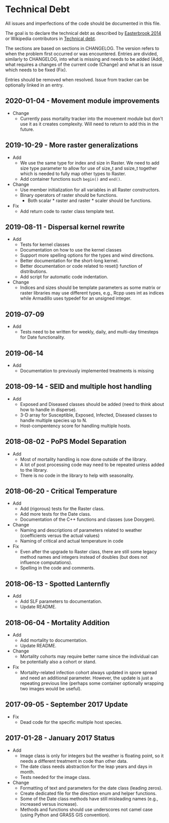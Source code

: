 # Technical Debt

All issues and imperfections of the code should be documented in this
file.

The goal is to declare the technical debt as described by
[Easterbrook 2014](http://doi.org/10.1038/ngeo2283) or Wikipedia
contributors in
[Technical debt](https://en.wikipedia.org/wiki/Technical_debt).

The sections are based on sections in CHANGELOG. The version refers to
when the problem first occurred or was encountered. Entries are divided,
similarly to CHANGELOG, into what is missing and needs to be added (Add),
what requires a changes of the current code (Change) and what is an
issue which needs to be fixed (Fix).

Entries should be removed when resolved. Issue from tracker can be
optionally linked in an entry.

## 2020-01-04 - Movement module improvements

* Change
  * Currently pass mortality tracker into the movement module but don't
    use it as it creates complexity. Will need to return to add this in
    the future.


## 2019-10-29 - More raster generalizations

* Add
  * We use the same type for index and size in Raster. We need to
    add size type parameter to allow for use of size_t and ssize_t
    together which is needed to fully map other types to Raster.
  * Add container functions such `begin()` and `end()`.
* Change
  * Use member initialization for all variables in all Raster constructors.
  * Binary operators of raster should be functions.
    * Both scalar \* raster and raster \* scaler should be functions.
* Fix
  * Add return code to raster class template test.

## 2019-08-11 - Dispersal kernel rewrite

* Add
  * Tests for kernel classes
  * Documentation on how to use the kernel classes
  * Support more spelling options for the types and wind directions.
  * Better documentation for the short-long kernel.
  * Better documentation or code related to reset() function of
    distributions.
  * Add script for automatic code indentation.
* Change
  * Indices and sizes should be template parameters as some matrix or
  raster libraries may use different types, e.g., Rcpp uses int as
  indices while Armadillo uses typedef for an unsigned integer.

## 2019-07-09

* Add
  * Tests need to be written for weekly, daily, and multi-day timesteps for Date functionality.

## 2019-06-14

* Add
  * Documentation to previously implemented treatments is missing

## 2018-09-14 - SEID and multiple host handling

* Add
  * Exposed and Diseased classes should be added (need to think about how to handle in disperse).
  * 3-D array for Susceptible, Exposed, Infected, Diseased classes to handle multiple species up to N.
  * Host-compentency score for handling multiple hosts.

## 2018-08-02 - PoPS Model Separation

* Add
  * Most of mortality handling is now done outside of the library.
  * A lot of post processing code may need to be repeated unless added to
    the library.
  * There is no code in the library to help with seasonality.

## 2018-06-20 - Critical Temperature

* Add
  * Add (rigorous) tests for the Raster class.
  * Add more tests for the Date class.
  * Documentation of the C++ functions and classes (use Doxygen).
* Change
  * Naming and descriptions of parameters related to weather
    (coefficients versus the actual values)
  * Naming of critical and actual temperature in code
* Fix
  * Even after the upgrade to Raster class, there are still some legacy
    method names and integers instead of doubles (but does not influence
    computations).
  * Spelling in the code and comments.

## 2018-06-13 - Spotted Lanternfly

* Add
  * Add SLF parameters to documentation.
  * Update README.

## 2018-06-04 - Mortality Addition

* Add
  * Add mortality to documentation.
  * Update README.
* Change
  * Mortality cohorts may require better name since the individual can be
    potentially also a cohort or stand.
* Fix
  * Mortality-related infection cohort always updated in spore spread and
    need an additional parameter. However, the update is just a repeating
    previous line (perhaps some container optionally wrapping two images
    would be useful).

## 2017-09-05 - September 2017 Update

* Fix
  * Dead code for the specific multiple host species.

## 2017-01-28 - January 2017 Status

* Add
  * Image class is only for integers but the weather is floating point,
    so it needs a different treatment in code than other data.
  * The date class needs abstraction for the leap years and days in month.
  * Tests needed for the image class.
* Change
  * Formatting of text and parameters for the date class (leading zeros).
  * Create dedicated file for the direction enum and helper functions.
  * Some of the Date class methods have still misleading names (e.g.,
    increased versus increase).
  * Methods and functions should use underscores not camel case (using
    Python and GRASS GIS convention).
